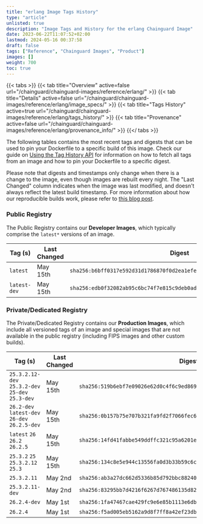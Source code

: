 ```yaml
---
title: "erlang Image Tags History"
type: "article"
unlisted: true
description: "Image Tags and History for the erlang Chainguard Image"
date: 2023-06-22T11:07:52+02:00
lastmod: 2024-05-16 00:37:58
draft: false
tags: ["Reference", "Chainguard Images", "Product"]
images: []
weight: 700
toc: true
---
```


{{< tabs >}}
{{< tab title="Overview" active=false url="/chainguard/chainguard-images/reference/erlang/" >}}
{{< tab title="Details" active=false url="/chainguard/chainguard-images/reference/erlang/image_specs/" >}}
{{< tab title="Tags History" active=true url="/chainguard/chainguard-images/reference/erlang/tags_history/" >}}
{{< tab title="Provenance" active=false url="/chainguard/chainguard-images/reference/erlang/provenance_info/" >}}
{{</ tabs >}}

The following tables contains the most recent tags and digests that can be used to pin your Dockerfile to a specific build of this image. Check our guide on [Using the Tag History API](/chainguard/chainguard-images/using-the-tag-history-api/) for information on how to fetch all tags from an image and how to pin your Dockerfile to a specific digest.

Please note that digests and timestamps only change when there is a change to the image, even though images are rebuilt every night. The "Last Changed" column indicates when the image was last modified, and doesn't always reflect the latest build timestamp. For more information about how our reproducible builds work, please refer to [this blog post](https://www.chainguard.dev/unchained/reproducing-chainguards-reproducible-image-builds).

### Public Registry
The Public Registry contains our **Developer Images**, which typically comprise the `latest*` versions of an image.

| Tag (s)       | Last Changed | Digest                                                                    |
|---------------|--------------|---------------------------------------------------------------------------|
|  `latest`     | May 15th     | `sha256:b6bff0317e592d31d1786870f0d2ea1efed28520f8d0ffb2643e3cae1ffbe6bf` |
|  `latest-dev` | May 15th     | `sha256:edb0f32082ab95c6bc74f7e815c9deb0ad9730602ba99200037b07cacd4adaad` |


### Private/Dedicated Registry
The Private/Dedicated Registry contains our **Production Images**, which include all versioned tags of an image and special images that are not available in the public registry (including FIPS images and other custom builds).

| Tag (s)                                           | Last Changed | Digest                                                                    |
|---------------------------------------------------|--------------|---------------------------------------------------------------------------|
|  `25.3.2.12-dev` `25.3.2-dev` `25-dev` `25.3-dev` | May 15th     | `sha256:519b6ebf7e09026e62d0c4f6c9ed869467cd35fce889af94409451848a75c7ac` |
|  `26.2-dev` `latest-dev` `26-dev` `26.2.5-dev`    | May 15th     | `sha256:0b157b75e707b321fa9fd2f7066fec629f50b1e476ee834e4c12d2d13cbdb3c9` |
|  `latest` `26` `26.2` `26.2.5`                    | May 15th     | `sha256:14fd41fabbe549ddffc321c95a6201e0ef96eac1821cf6430864950282764ddd` |
|  `25.3.2` `25` `25.3.2.12` `25.3`                 | May 15th     | `sha256:134c8e5e944c13556fa0d3b33b59c6cb71f5274f234b7099f347147e34e313af` |
|  `25.3.2.11`                                      | May 2nd      | `sha256:ab3a27dc662d5336b85d792bbc882401285528bff5ad844b9122e6586efbb403` |
|  `25.3.2.11-dev`                                  | May 2nd      | `sha256:83295bb7d4216f6267d767486135d825a8b5cfbf1e0155779b35d12f9aac1ef4` |
|  `26.2.4-dev`                                     | May 1st      | `sha256:1fa47467cae429fc9e6e85b1113e6db152f90b21d852df52cf2e12e8ae05c435` |
|  `26.2.4`                                         | May 1st      | `sha256:f5ad005eb5162a9d8f7ff8a42ef23db84becd03880b2daa69da529f820f5e7e9` |

